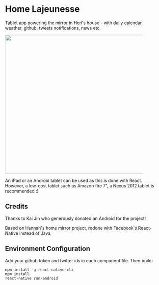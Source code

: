 # Home Lajeunesse

Tablet app powering the mirror in Heri's house - with daily calendar, weather, github, tweets notifications, news etc.

<img src="https://github.com/heri/Home-Lajeunesse/blob/master/preview.jpg?raw=true" width="450px" />

An iPad or an Android tablet can be used as this is done with React. However, a low-cost tablet such as Amazon fire 7", a Nexus 2012 tablet is recommended :)

## Credits

Thanks to Kai Jin who generously donated an Android for the project!

Based on Hannah's home mirror project, redone with Facebook's React-Native instead of Java.

## Environment Configuration
Add your github token and twitter ids in each component file. Then build:

```
npm install -g react-native-cli
npm install
react-native run-android
```
